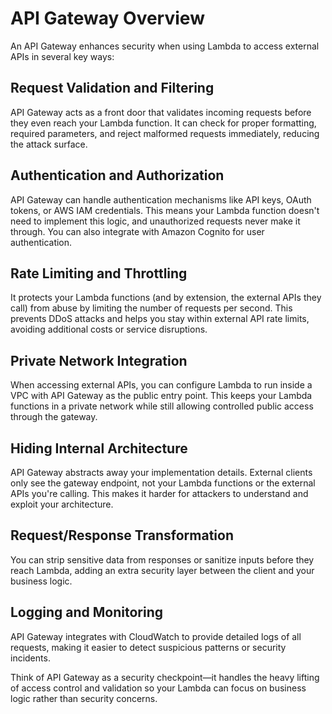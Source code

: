 # API Gateway Overview
An API Gateway enhances security when using Lambda to access external APIs in several key ways:

## Request Validation and Filtering
API Gateway acts as a front door that validates incoming requests before they even reach your Lambda function. It can check for proper formatting, required parameters, and reject malformed requests immediately, reducing the attack surface.

## Authentication and Authorization
API Gateway can handle authentication mechanisms like API keys, OAuth tokens, or AWS IAM credentials. This means your Lambda function doesn't need to implement this logic, and unauthorized requests never make it through. You can also integrate with Amazon Cognito for user authentication.

## Rate Limiting and Throttling
It protects your Lambda functions (and by extension, the external APIs they call) from abuse by limiting the number of requests per second. This prevents DDoS attacks and helps you stay within external API rate limits, avoiding additional costs or service disruptions.

## Private Network Integration
When accessing external APIs, you can configure Lambda to run inside a VPC with API Gateway as the public entry point. This keeps your Lambda functions in a private network while still allowing controlled public access through the gateway.

## Hiding Internal Architecture
API Gateway abstracts away your implementation details. External clients only see the gateway endpoint, not your Lambda functions or the external APIs you're calling. This makes it harder for attackers to understand and exploit your architecture.

## Request/Response Transformation
You can strip sensitive data from responses or sanitize inputs before they reach Lambda, adding an extra security layer between the client and your business logic.

## Logging and Monitoring
API Gateway integrates with CloudWatch to provide detailed logs of all requests, making it easier to detect suspicious patterns or security incidents.

Think of API Gateway as a security checkpoint—it handles the heavy lifting of access control and validation so your Lambda can focus on business logic rather than security concerns.
